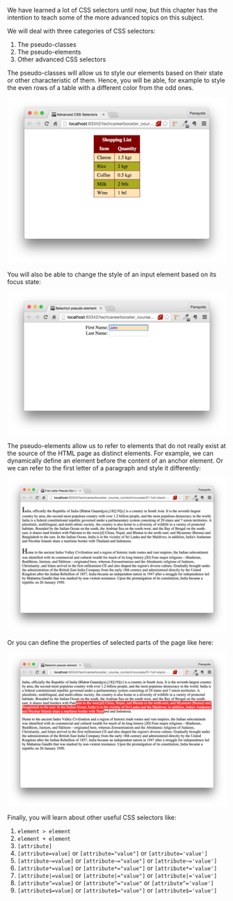We have learned a lot of CSS selectors until now, but this chapter has the intention to teach some
of the more advanced topics on this subject.

We will deal with three categories of CSS selectors:

1. The pseudo-classes
2. The pseudo-elements
3. Other advanced CSS selectors

The pseudo-classes will allow us to style our elements based on their state or other characteristic of them.
Hence, you will be able, for example to style the even rows of a table with a different color from the odd ones.

![./images/Table With Different Style on Even vs Odd Rows](./images/table-with-different-styling-on-odd-vs-even-rows.jpg)

You will also be able to change the style of an input element based on its focus state:

![./images/Blue Text on Focused Field](./images/form-with-focused-element-blue-text.jpg)

The pseudo-elements allow us to refer to elements that do not really exist at the source of the HTML page as distinct elements. For example, we can dynamically define an
element before the content of an anchor element. Or we can refer to the first letter of a paragraph and style it differently:

![./images/First Letter Of Paragraph with distinct style](./images/first-letter-of-paragraph-with-different-style.jpg)

Or you can define the properties of selected parts of the page like here:

![./images/Selected part Styled with ::selection pseudo-element](./images/selection-pseudo-element.jpg)

Finally, you will learn about other useful CSS selectors like:

1. `element > element`
2. `element + element`
3. `[attribute]`
4. `[attribute=value]` or `[attribute="value"]` or `[attribute='value']`
5. `[attribute~=value]` or `[attribute~="value"]` or `[attribute~='value']`
6. `[attribute*=value]` or `[attribute*="value"]` or `[attribute*='value']`
7. `[attribute|=value]` or `[attribute|="value"]` or `[attribute|='value']`
8. `[attribute^=value]` or `[attribute^="value"` or `[attribute^='value']`
9. `[attribute$=value]` or `[attribute$="value"]` or `[attribute$='value']`




